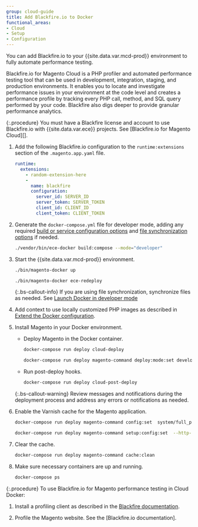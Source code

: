 ```yaml
---
group: cloud-guide
title: Add Blackfire.io to Docker
functional_areas:
- Cloud
- Setup
- Configuration
---
```


You can add Blackfire.io to your {{site.data.var.mcd-prod}} environment to fully automate performance testing.

Blackfire.io for Magento Cloud is a PHP profiler and automated performance testing tool that can be used in development, integration, staging, and production environments. It enables you to locate and investigate performance issues in your environment at the code level and creates a performance profile by tracking every PHP call, method, and SQL query performed by your code. Blackfire also digs deeper to provide granular performance analytics.

{:.procedure}
You must have a Blackfire license and account to use Blackfire.io with {{site.data.var.ece}} projects.
See [Blackfire.io for Magento Cloud][].

1. Add the following Blackfire.io configuration to the `runtime:extensions` section of the `.magento.app.yaml` file.

   ```yaml
   runtime:
     extensions:
       - random-extension-here
       -
         name: blackfire
         configuration:
           server_id: SERVER_ID
           server_token: SERVER_TOKEN
           client_id: CLIENT_ID
           client_token: CLIENT_TOKEN
   ```

1. Generate the `docker-compose.yml` file for developer mode, adding any required [build or service configuration options][] and [file synchronization options][] if needed.

   ```bash
   ./vendor/bin/ece-docker build:compose --mode="developer"
   ```

1. Start the {{site.data.var.mcd-prod}} environment.

   ```bash
   ./bin/magento-docker up
   ```

   ```bash
   ./bin/magento-docker ece-redeploy
   ```

   {:.bs-callout-info}
   If you are using file synchronization, synchronize files as needed. See [Launch Docker in developer mode][]

1. Add context to use locally customized PHP images as described in [Extend the Docker configuration][].

1. Install Magento in your Docker environment.

   -  Deploy Magento in the Docker container.

      ```bash
      docker-compose run deploy cloud-deploy
      ```

      ```bash
      docker-compose run deploy magento-command deploy:mode:set developer
      ```

   -  Run post-deploy hooks.

      ```bash
      docker-compose run deploy cloud-post-deploy
      ```

   {:.bs-callout-warning}
   Review messages and notifications during the deployment process and address any errors or notifications as needed.

1. Enable the Varnish cache for the Magento application.

   ```bash
   docker-compose run deploy magento-command config:set  system/full_page_cache/caching_application 2 --lock-env
   ```

   ```bash
   docker-compose run deploy magento-command setup:config:set  --http-cache-hosts=varnish
   ```

1. Clear the cache.

   ```bash
   docker-compose run deploy magento-command cache:clean
   ```

1. Make sure necessary containers are up and running.

   ```bash
   docker-compose ps
   ```

{:.procedure}
To use Blackfire.io for Magento performance testing in Cloud Docker:

1. Install a profiling client as described in the [Blackfire documentation][].

1. Profile the Magento website. See the [Blackfire.io documentation].

<!--Link definitions-->
[Blackfire for Magento Cloud]: https://blackfire.io/magento
[Blackfire documentation]: https://support.blackfire.io/en/collections/145130-blackfire-on-magento-cloud
[build or service configuration options]: https://devdocs.magento.com/cloud/docker/docker-quick-reference.html
[Extend the Docker configuration]: https://devdocs.magento.com/cloud/docker/docker-extend.html#specify-docker-build-sources
[file synchronization options]: {{site.baseurl}}/cloud/docker/docker-syncing-data.html
[Launch Docker in developer mode]: {{site.baseurl}}/cloud/docker/docker-mode-developer.html
